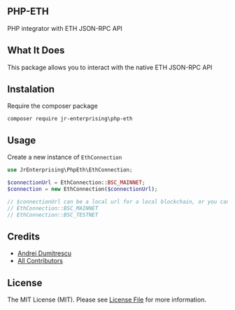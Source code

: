 ## PHP-ETH

PHP integrator with ETH JSON-RPC API

## What It Does

This package allows you to interact with the native ETH JSON-RPC API

## Instalation

Require the composer package

```shell
composer require jr-enterprising\php-eth
```

## Usage

Create a new instance of `EthConnection`

```php
use JrEnterprising\PhpEth\EthConnection;

$connectionUrl = EthConnection::BSC_MAINNET;
$connection = new EthConnection($connectionUrl);

// $connectionUrl can be a local url for a local blockchain, or you can use one of the predefined constants
// EthConnection::BSC_MAINNET
// EthConnection::BSC_TESTNET
```


## Credits

- [Andrei Dumitrescu](https://github.com/andumy)
- [All Contributors](../../contributors)

## License

The MIT License (MIT). Please see [License File](LICENSE.md) for more information.